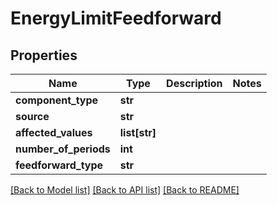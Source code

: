 # EnergyLimitFeedforward

## Properties
Name | Type | Description | Notes
------------ | ------------- | ------------- | -------------
**component_type** | **str** |  | 
**source** | **str** |  | 
**affected_values** | **list[str]** |  | 
**number_of_periods** | **int** |  | 
**feedforward_type** | **str** |  | 

[[Back to Model list]](../README.md#documentation-for-models) [[Back to API list]](../README.md#documentation-for-api-endpoints) [[Back to README]](../README.md)

